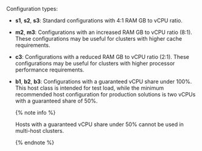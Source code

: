 Configuration types:


* **s1**, **s2**, **s3**: Standard configurations with 4:1 RAM GB to vCPU ratio.
* **m2**, **m3**: Configurations with an increased RAM GB to vCPU ratio (8:1). These configurations may be useful for clusters with higher cache requirements.
* **c3**: Configurations with a reduced RAM GB to vCPU ratio (2:1). These configurations may be useful for clusters with higher processor performance requirements.
* **b1**, **b2**, **b3**: Configurations with a guaranteed vCPU share under 100%. This host class is intended for test load, while the minimum recommended host configuration for production solutions is two vCPUs with a guaranteed share of 50%.



  {% note info %}

  Hosts with a guaranteed vCPU share under 50% cannot be used in multi-host clusters.

  {% endnote %}
